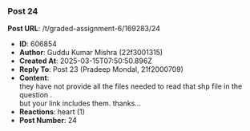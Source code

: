 ### Post 24
**Post URL**: /t/graded-assignment-6/169283/24
- **ID**: 606854
- **Author**: Guddu Kumar Mishra  (22f3001315)
- **Created At**: 2025-03-15T07:50:50.896Z
- **Reply To**: Post 23 (Pradeep Mondal, 21f2000709)
- **Content**:  
  they have not provide all the files needed to read that shp file in the question .<br>
but your link includes them. thanks…
- **Reactions**: heart (1)
- **Post Number**: 24

